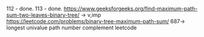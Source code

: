 112 - done.
113 - done.
https://www.geeksforgeeks.org/find-maximum-path-sum-two-leaves-binary-tree/ -> v,imp
https://leetcode.com/problems/binary-tree-maximum-path-sum/ 
687-> longest univalue path 
number complement leetcode 
